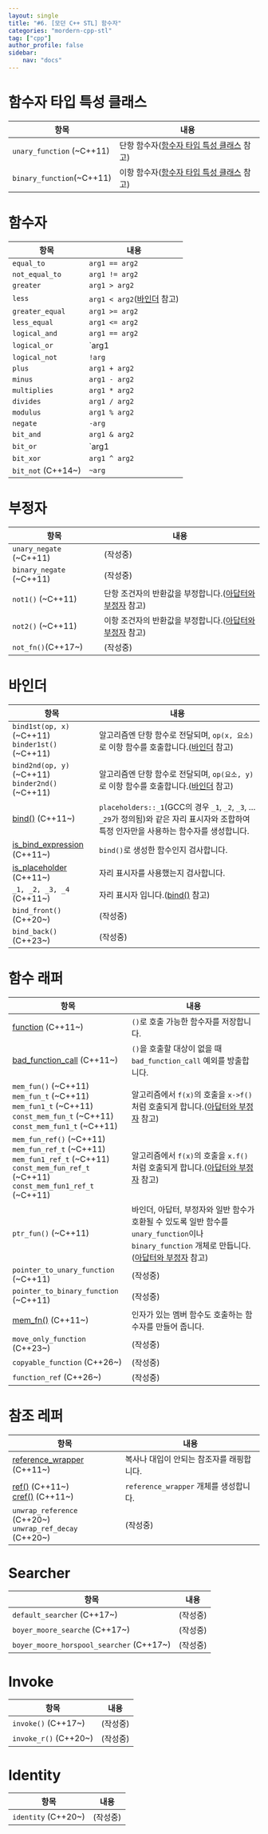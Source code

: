 ```yaml
---
layout: single
title: "#6. [모던 C++ STL] 함수자"
categories: "mordern-cpp-stl"
tag: ["cpp"]
author_profile: false
sidebar: 
    nav: "docs"
---
```


# 함수자 타입 특성 클래스

|항목|내용|
|--|--|
|`unary_function` (~C++11)|단항 함수자([함수자 타입 특성 클래스](https://tango1202.github.io/classic-cpp-stl/classic-cpp-stl-functor/#%ED%95%A8%EC%88%98%EC%9E%90-%ED%83%80%EC%9E%85-%ED%8A%B9%EC%84%B1-%ED%81%B4%EB%9E%98%EC%8A%A4traits) 참고)|
|`binary_function`(~C++11)|이항 함수자([함수자 타입 특성 클래스](https://tango1202.github.io/classic-cpp-stl/classic-cpp-stl-functor/#%ED%95%A8%EC%88%98%EC%9E%90-%ED%83%80%EC%9E%85-%ED%8A%B9%EC%84%B1-%ED%81%B4%EB%9E%98%EC%8A%A4traits) 참고)|

# 함수자

|항목|내용|
|--|--|
|`equal_to`|`arg1 == arg2`|
|`not_equal_to`|`arg1 != arg2`|
|`greater`|`arg1 > arg2`|
|`less`|`arg1 < arg2`([바인더](https://tango1202.github.io/classic-cpp-stl/classic-cpp-stl-functor/#%EB%B0%94%EC%9D%B8%EB%8D%94) 참고)|
|`greater_equal`|`arg1 >= arg2`|
|`less_equal`|`arg1 <= arg2`|
|`logical_and`|`arg1 == arg2`|
|`logical_or`|`arg1 || arg2`|
|`logical_not`|`!arg`|
|`plus`|`arg1 + arg2`|
|`minus`|`arg1 - arg2`|
|`multiplies`|`arg1 * arg2`|
|`divides`|`arg1 / arg2`|
|`modulus`|`arg1 % arg2`|
|`negate`|`-arg`|
|`bit_and`|`arg1 & arg2`|
|`bit_or`|`arg1 | arg2`|
|`bit_xor`|`arg1 ^ arg2`|
|`bit_not` (C++14~)|`~arg`|

# 부정자

|항목|내용|
|--|--|
|`unary_negate` (~C++11)|(작성중)|
|`binary_negate` (~C++11)|(작성중)|
|`not1()` (~C++11)|단항 조건자의 반환값을 부정합니다.([아답터와 부정자](https://tango1202.github.io/classic-cpp-stl/classic-cpp-stl-functor/#%EC%95%84%EB%8B%B5%ED%84%B0%EC%99%80-%EB%B6%80%EC%A0%95%EC%9E%90) 참고)|
|`not2()` (~C++11)|이항 조건자의 반환값을 부정합니다.([아답터와 부정자](https://tango1202.github.io/classic-cpp-stl/classic-cpp-stl-functor/#%EC%95%84%EB%8B%B5%ED%84%B0%EC%99%80-%EB%B6%80%EC%A0%95%EC%9E%90) 참고)|
|`not_fn()`(C++17~)|(작성중)|

# 바인더

|항목|내용|
|--|--|
|`bind1st(op, x)` (~C++11)<br/>`binder1st()` (~C++11)|알고리즘엔 단항 함수로 전달되며, `op(x, 요소)`로 이항 함수를 호출합니다.([바인더](https://tango1202.github.io/classic-cpp-stl/classic-cpp-stl-functor/#%EB%B0%94%EC%9D%B8%EB%8D%94) 참고)|
|`bind2nd(op, y)` (~C++11)<br/>`binder2nd()` (~C++11)|알고리즘엔 단항 함수로 전달되며, `op(요소, y)`로 이항 함수를 호출합니다.([바인더](https://tango1202.github.io/classic-cpp-stl/classic-cpp-stl-functor/#%EB%B0%94%EC%9D%B8%EB%8D%94) 참고)|
|[bind()](https://tango1202.github.io/mordern-cpp-stl/mordern-cpp-stl-function/#bind) (C++11~)|`placeholders::_1`(GCC의 경우 `_1`, `_2`, `_3`, … `_29`가 정의됨)와 같은 자리 표시자와 조합하여 특정 인자만을 사용하는 함수자를 생성합니다.|
|[is_bind_expression](https://tango1202.github.io/mordern-cpp-stl/mordern-cpp-stl-function/#is_bind_expression) (C++11~)|`bind()`로 생성한 함수인지 검사합니다.|
|[is_placeholder](https://tango1202.github.io/mordern-cpp-stl/mordern-cpp-stl-function/#is_placeholder) (C++11~)|자리 표시자를 사용했는지 검사합니다.|
|`_1, _2, _3, _4` (C++11~)|자리 표시자 입니다.([bind()](https://tango1202.github.io/mordern-cpp-stl/mordern-cpp-stl-function/#bind) 참고)|  
|`bind_front()` (C++20~)|(작성중)|
|`bind_back()` (C++23~)|(작성중)|


# 함수 래퍼

|항목|내용|
|--|--|
|[function](https://tango1202.github.io/mordern-cpp-stl/mordern-cpp-stl-function/#function) (C++11~)|`()`로 호출 가능한 함수자를 저장합니다.|
|[bad_function_call](https://tango1202.github.io/mordern-cpp-stl/mordern-cpp-stl-function/#bad_function_call) (C++11~)|`()`을 호출할 대상이 없을 때 `bad_function_call` 예외를 방출합니다.|
|`mem_fun()` (~C++11)<br/>`mem_fun_t` (~C++11)<br/>`mem_fun1_t` (~C++11)<br/>`const_mem_fun_t` (~C++11)<br/>`const_mem_fun1_t` (~C++11)|알고리즘에서 `f(x)`의 호출을 `x->f()` 처럼 호출되게 합니다.([아답터와 부정자](https://tango1202.github.io/classic-cpp-stl/classic-cpp-stl-functor/#%EC%95%84%EB%8B%B5%ED%84%B0%EC%99%80-%EB%B6%80%EC%A0%95%EC%9E%90) 참고)|
|`mem_fun_ref()` (~C++11)<br/>`mem_fun_ref_t` (~C++11)<br/>`mem_fun1_ref_t` (~C++11)<br/>`const_mem_fun_ref_t` (~C++11)<br/>`const_mem_fun1_ref_t` (~C++11)|알고리즘에서 `f(x)`의 호출을 `x.f()` 처럼 호출되게 합니다.([아답터와 부정자](https://tango1202.github.io/classic-cpp-stl/classic-cpp-stl-functor/#%EC%95%84%EB%8B%B5%ED%84%B0%EC%99%80-%EB%B6%80%EC%A0%95%EC%9E%90) 참고)|
|`ptr_fun()` (~C++11)|바인더, 아답터, 부정자와 일반 함수가 호환될 수 있도록 일반 함수를 `unary_function`이나 `binary_function` 개체로 만듭니다.([아답터와 부정자](https://tango1202.github.io/classic-cpp-stl/classic-cpp-stl-functor/#%EC%95%84%EB%8B%B5%ED%84%B0%EC%99%80-%EB%B6%80%EC%A0%95%EC%9E%90) 참고)|
|`pointer_to_unary_function` (~C++11)|(작성중)|
|`pointer_to_binary_function` (~C++11)|(작성중)|
|[mem_fn()](https://tango1202.github.io/mordern-cpp-stl/mordern-cpp-stl-function/#mem_fn) (C++11~)|인자가 있는 멤버 함수도 호출하는 함수자를 만들어 줍니다.|
|`move_only_function` (C++23~)|(작성중)|
|`copyable_function` (C++26~)|(작성중)|
|`function_ref` (C++26~)|(작성중)|

# 참조 레퍼

|항목|내용|
|--|--|
|[reference_wrapper](https://tango1202.github.io/mordern-cpp-stl/mordern-cpp-stl-function/#reference_wrapper) (C++11~)|복사나 대입이 안되는 참조자를 래핑합니다.| 
|[ref()](https://tango1202.github.io/mordern-cpp-stl/mordern-cpp-stl-function/#ref-cref) (C++11~)<br/>[cref()](https://tango1202.github.io/mordern-cpp-stl/mordern-cpp-stl-function/#ref-cref) (C++11~)|`reference_wrapper` 개체를 생성합니다.| 
|`unwrap_reference` (C++20~)<br/>`unwrap_ref_decay` (C++20~)|(작성중)| 

# Searcher

|항목|내용|
|--|--|
|`default_searcher` (C++17~)|(작성중)|
|`boyer_moore_searche` (C++17~)|(작성중)| 
|`boyer_moore_horspool_searcher` (C++17~)|(작성중)| 

# Invoke

|항목|내용|
|--|--|
|`invoke()` (C++17~)|(작성중)|
|`invoke_r()` (C++20~)|(작성중)|

# Identity

|항목|내용|
|--|--|
|`identity` (C++20~)|(작성중)|